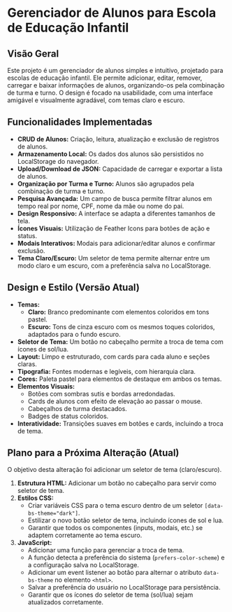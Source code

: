 # Gerenciador de Alunos para Escola de Educação Infantil

## Visão Geral

Este projeto é um gerenciador de alunos simples e intuitivo, projetado para escolas de educação infantil. Ele permite adicionar, editar, remover, carregar e baixar informações de alunos, organizando-os pela combinação de turma e turno. O design é focado na usabilidade, com uma interface amigável e visualmente agradável, com temas claro e escuro.

## Funcionalidades Implementadas

*   **CRUD de Alunos:** Criação, leitura, atualização e exclusão de registros de alunos.
*   **Armazenamento Local:** Os dados dos alunos são persistidos no LocalStorage do navegador.
*   **Upload/Download de JSON:** Capacidade de carregar e exportar a lista de alunos.
*   **Organização por Turma e Turno:** Alunos são agrupados pela combinação de turma e turno.
*   **Pesquisa Avançada:** Um campo de busca permite filtrar alunos em tempo real por nome, CPF, nome da mãe ou nome do pai.
*   **Design Responsivo:** A interface se adapta a diferentes tamanhos de tela.
*   **Ícones Visuais:** Utilização de Feather Icons para botões de ação e status.
*   **Modais Interativos:** Modais para adicionar/editar alunos e confirmar exclusão.
*   **Tema Claro/Escuro:** Um seletor de tema permite alternar entre um modo claro e um escuro, com a preferência salva no LocalStorage.

## Design e Estilo (Versão Atual)

*   **Temas:**
    *   **Claro:** Branco predominante com elementos coloridos em tons pastel.
    *   **Escuro:** Tons de cinza escuro com os mesmos toques coloridos, adaptados para o fundo escuro.
*   **Seletor de Tema:** Um botão no cabeçalho permite a troca de tema com ícones de sol/lua.
*   **Layout:** Limpo e estruturado, com cards para cada aluno e seções claras.
*   **Tipografia:** Fontes modernas e legíveis, com hierarquia clara.
*   **Cores:** Paleta pastel para elementos de destaque em ambos os temas.
*   **Elementos Visuais:**
    *   Botões com sombras sutis e bordas arredondadas.
    *   Cards de alunos com efeito de elevação ao passar o mouse.
    *   Cabeçalhos de turma destacados.
    *   Badges de status coloridos.
*   **Interatividade:** Transições suaves em botões e cards, incluindo a troca de tema.

## Plano para a Próxima Alteração (Atual)

O objetivo desta alteração foi adicionar um seletor de tema (claro/escuro).

1.  **Estrutura HTML:** Adicionar um botão no cabeçalho para servir como seletor de tema.
2.  **Estilos CSS:**
    *   Criar variáveis CSS para o tema escuro dentro de um seletor `[data-bs-theme="dark"]`.
    *   Estilizar o novo botão seletor de tema, incluindo ícones de sol e lua.
    *   Garantir que todos os componentes (inputs, modais, etc.) se adaptem corretamente ao tema escuro.
3.  **JavaScript:**
    *   Adicionar uma função para gerenciar a troca de tema.
    *   A função detecta a preferência do sistema (`prefers-color-scheme`) e a configuração salva no LocalStorage.
    *   Adicionar um event listener ao botão para alternar o atributo `data-bs-theme` no elemento `<html>`.
    *   Salvar a preferência do usuário no LocalStorage para persistência.
    *   Garantir que os ícones do seletor de tema (sol/lua) sejam atualizados corretamente.
